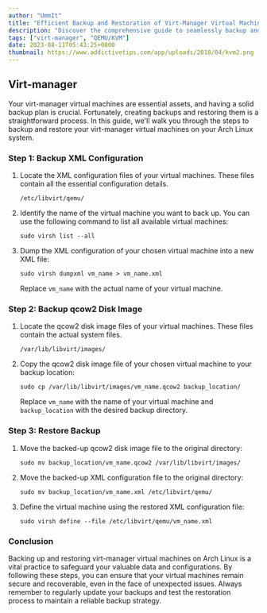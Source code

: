 ```yaml
---
author: "UmmIt"
title: "Efficient Backup and Restoration of Virt-Manager Virtual Machines"
description: "Discover the comprehensive guide to seamlessly backup and restore your virt-manager VMs."
tags: ["virt-manager", "QEMU/KVM"]
date: 2023-08-11T05:43:25+0800
thumbnail: https://www.addictivetips.com/app/uploads/2018/04/kvm2.png
---
```


## Virt-manager

Your virt-manager virtual machines are essential assets, and having a solid backup plan is crucial. Fortunately, creating backups and restoring them is a straightforward process. In this guide, we'll walk you through the steps to backup and restore your virt-manager virtual machines on your Arch Linux system.

### Step 1: Backup XML Configuration

1. Locate the XML configuration files of your virtual machines. These files contain all the essential configuration details.

   ```shell
   /etc/libvirt/qemu/
   ```

2. Identify the name of the virtual machine you want to back up. You can use the following command to list all available virtual machines:

   ```shell
   sudo virsh list --all
   ```

3. Dump the XML configuration of your chosen virtual machine into a new XML file:

   ```shell
   sudo virsh dumpxml vm_name > vm_name.xml
   ```

   Replace `vm_name` with the actual name of your virtual machine.

### Step 2: Backup qcow2 Disk Image

1. Locate the qcow2 disk image files of your virtual machines. These files contain the actual system files.

   ```shell
   /var/lib/libvirt/images/
   ```

2. Copy the qcow2 disk image file of your chosen virtual machine to your backup location:

   ```shell
   sudo cp /var/lib/libvirt/images/vm_name.qcow2 backup_location/
   ```

   Replace `vm_name` with the name of your virtual machine and `backup_location` with the desired backup directory.

### Step 3: Restore Backup

1. Move the backed-up qcow2 disk image file to the original directory:

   ```shell
   sudo mv backup_location/vm_name.qcow2 /var/lib/libvirt/images/
   ```

2. Move the backed-up XML configuration file to the original directory:

   ```shell
   sudo mv backup_location/vm_name.xml /etc/libvirt/qemu/
   ```

3. Define the virtual machine using the restored XML configuration file:

   ```shell
   sudo virsh define --file /etc/libvirt/qemu/vm_name.xml
   ```

### Conclusion

Backing up and restoring virt-manager virtual machines on Arch Linux is a vital practice to safeguard your valuable data and configurations. By following these steps, you can ensure that your virtual machines remain secure and recoverable, even in the face of unexpected issues. Always remember to regularly update your backups and test the restoration process to maintain a reliable backup strategy.
